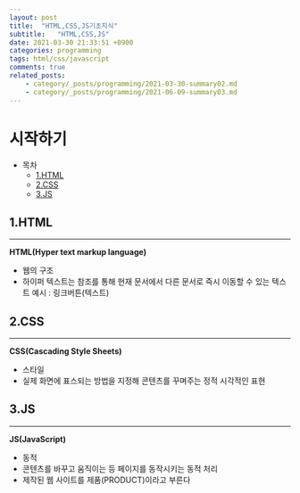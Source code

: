 ```yaml
---
layout: post
title:  "HTML,CSS,JS기초지식"
subtitle:   "HTML,CSS,JS"
date: 2021-03-30 21:33:51 +0900
categories: programming
tags: html/css/javascript
comments: true
related_posts:
    - category/_posts/programming/2021-03-30-summary02.md
    - category/_posts/programming/2021-06-09-summary03.md
---
```

# 시작하기

- 목차
    + [1.HTML](#1.HTML)
    - [2.CSS](#2.CSS)
    + [3.JS](#3.JS)


## 1.HTML
---
**HTML(Hyper text markup language)**
* 웹의 구조
* 하이퍼 텍스트는 참조를 통해 현재 문서에서 다른 문서로 즉시 이동할 수 있는 텍스트
예시 : 링크버튼(텍스트)

## 2.CSS
---
**CSS(Cascading Style Sheets)**
* 스타일
* 실제 화면에 표스되는 방법을 지정해 콘텐츠를 꾸며주는 정적 시각적인 표현

## 3.JS
---
**JS(JavaScript)**
* 동적
* 콘텐츠를 바꾸고 움직이는 등 페이지를 동작시키는 동적 처리
* 제작된 웹 사이트를 제품(PRODUCT)이라고 부른다
